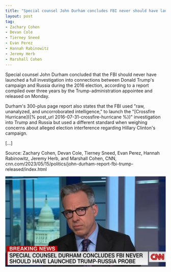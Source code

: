 ```yaml
---
title: "Special counsel John Durham concludes FBI never should have launched full Trump-Russia probe"
layout: post
tag:
- Zachary Cohen
- Devan Cole
- Tierney Sneed
- Evan Perez
- Hannah Rabinowitz
- Jeremy Herb
- Marshall Cohen
---
```


Special counsel John Durham concluded that the FBI should never have launched a full investigation into connections between Donald Trump's campaign and Russia during the 2016 election, according to a report compiled over three years by the Trump-administration appointee and released on Monday.

Durham's 300-plus page report also states that the FBI used "raw, unanalyzed, and uncorroborated intelligence," to launch the "[Crossfire Hurricane]({% post_url 2016-07-31-crossfire-hurricane %})" investigation into Trump and Russia but used a different standard when weighing concerns about alleged election interference regarding Hillary Clinton's campaign.

[…]

Source: Zachary Cohen, Devan Cole, Tierney Sneed, Evan Perez, Hannah Rabinowitz, Jeremy Herb, and Marshall Cohen, CNN, cnn.com/2023/05/15/politics/john-durham-report-fbi-trump-released/index.html

![Special counsel John Durham concludes FBI never should have launched Trump-Russia probe](/assets/2023-05-16-fbi-never-should-have-launched-probe.jpg "Special counsel John FBI never should have launched Trump-Russia probe")
